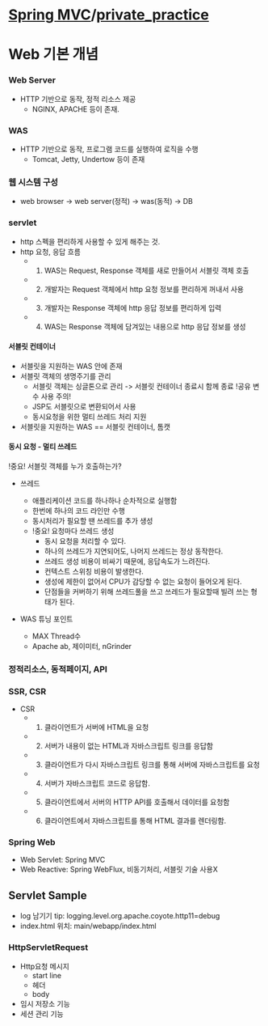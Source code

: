 # [Spring MVC](https://www.inflearn.com/course/%EC%8A%A4%ED%94%84%EB%A7%81-mvc-1/dashboard)/[private_practice](https://github.com/dev7gy/SpringMVC.git)
# Web 기본 개념
### Web Server
- HTTP 기반으로 동작, 정적 리소스 제공
    - NGINX, APACHE 등이 존재.

### WAS
- HTTP 기반으로 동작, 프로그램 코드를 실행하여 로직을 수행
    - Tomcat, Jetty, Undertow 등이 존재

### 웹 시스템 구성
- web browser -> web server(정적) -> was(동적) -> DB

### servlet
- http 스펙을 편리하게 사용할 수 있게 해주는 것.
- http 요청, 응답 흐름
    - 1. WAS는 Request, Response 객체를 새로 만들어서 서블릿 객체 호출
    - 2. 개발자는 Request 객체에서 http 요청 정보를 편리하게 꺼내서 사용
    - 3. 개발자는 Response 객체에 http 응답 정보를 편리하게 입력
    - 4. WAS는 Response 객체에 담겨있는 내용으로 http 응답 정보를 생성

#### 서블릿 컨테이너
- 서블릿을 지원하는 WAS 안에 존재
- 서블릿 객체의 생명주기를 관리
    - 서블릿 객체는 싱글톤으로 관리 -> 서블릿 컨테이너 종료시 함께 종료 !공유 변수 사용 주의!
    - JSP도 서블릿으로 변환되어서 사용
    - 동시요청을 위한 멀티 쓰레드 처리 지원
- 서블릿을 지원하는 WAS == 서블릿 컨테이너, 톰캣

#### 동시 요청 - 멀티 쓰레드
!중요! 서블릿 객체를 누가 호출하는가?
- 쓰레드
    - 애플리케이션 코드를 하나하나 순차적으로 실행함
    - 한번에 하나의 코드 라인만 수행
    - 동시처리가 필요할 땐 쓰레드를 추가 생성
    - !중요! 요청마다 쓰레드 생성
        - 동시 요청을 처리할 수 있다.
        - 하나의 쓰레드가 지연되어도, 나머지 쓰레드는 정상 동작한다.
        - 쓰레드 생성 비용이 비싸기 때문에, 응답속도가 느려진다.
        - 컨텍스트 스위칭 비용이 발생한다. 
        - 생성에 제한이 없어서 CPU가 감당할 수 없는 요청이 들어오게 된다.
        - 단점들을 커버하기 위해 쓰레드풀을 쓰고 쓰레드가 필요할때 빌려 쓰는 형태가 된다.

- WAS 튜닝 포인트
    - MAX Thread수
    - Apache ab, 제이미터, nGrinder
    
### 정적리소스, 동적페이지, API 
### SSR, CSR
- CSR
    - 1. 클라이언트가 서버에 HTML을 요청
    - 2. 서버가 내용이 없는 HTML과 자바스크립트 링크를 응답함
    - 3. 클라이언트가 다시 자바스크립트 링크를 통해 서버에 자바스크립트를 요청 
    - 4. 서버가 자바스크립트 코드로 응답함.
    - 5. 클라이언트에서 서버의 HTTP API를 호출해서 데이터를 요청함
    - 6. 클라이언트에서 자바스크립트를 통해 HTML 결과를 렌더링함.

### Spring Web
- Web Servlet: Spring MVC
- Web Reactive: Spring WebFlux, 비동기처리, 서블릿 기술 사용X


## Servlet Sample
- log 남기기 tip: logging.level.org.apache.coyote.http11=debug
- index.html 위치: main/webapp/index.html

### HttpServletRequest
- Http요청 메시지
    - start line
    - 헤더
    - body
- 임시 저장소 기능
- 세션 관리 기능
